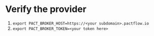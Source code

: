 # Verify the provider

1. `export PACT_BROKER_HOST=https://<your subdomain>.pactflow.io`
2. `export PACT_BROKER_TOKEN=<your token here>`